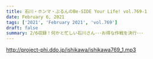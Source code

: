 ```yaml
---
title: 石川・ホンマ・ぶるんのBe-SIDE Your Life! vol.769-1
date: February 6, 2021
tags: ['2021', 'February 2021', 'vol.769']
draft: false
summary: 2/6収録！何かと忙しい石川さん･･･お得な作戦を決行･･･
---
```


http://project-phi.ddo.jp/ishikawa/ishikawa769_1.mp3
